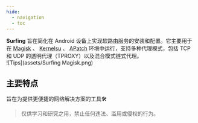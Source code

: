```yaml
---
hide:
  - navigation
  - toc
---
```

**Surfing** 旨在简化在 Android 设备上实现软路由服务的安装和配置。它主要用于在 [Magisk](https://github.com/topjohnwu/Magisk) 、 [Kernelsu](https://github.com/tiann/KernelSU) 、 [APatch](https://github.com/bmax121/APatch)  环境中运行，支持多种代理模式，包括 TCP 和 UDP 的透明代理（TPROXY）以及混合模式链式代理。  
![Tips](assets/Surfing Magisk.png)  

## 主要特点
旨在为提供更便捷的网络解决方案的工具🛠️
> 仅供学习和研究之用，禁止任何违法、滥用或侵权的行为。

